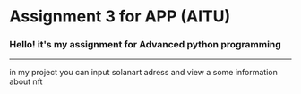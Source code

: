 # Assignment 3 for APP (AITU)
 
### Hello! it's my assignment for Advanced python programming

---
in my project you can input solanart adress
and view a some information about nft